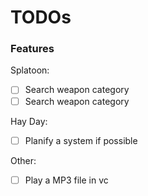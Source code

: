 # TODOs

### Features
Splatoon:  
- [ ] Search weapon category  
- [ ] Search weapon category  

Hay Day:  
- [ ] Planify a system if possible  

Other:  
- [ ] Play a MP3 file in vc